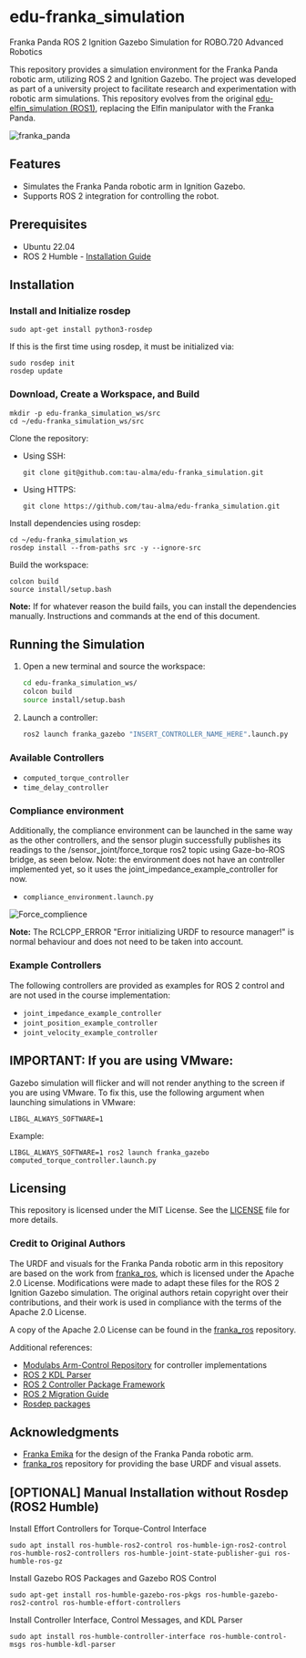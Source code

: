 # edu-franka_simulation
Franka Panda ROS 2 Ignition Gazebo Simulation for ROBO.720 Advanced Robotics

This repository provides a simulation environment for the Franka Panda robotic arm, utilizing ROS 2 and Ignition Gazebo. The project was developed as part of a university project to facilitate research and experimentation with robotic arm simulations. This repository evolves from the original [edu-elfin_simulation (ROS1)](https://github.com/tau-alma/edu-elfin_simulation), replacing the Elfin manipulator with the Franka Panda.

![franka_panda](https://github.com/user-attachments/assets/ac0c12a9-e2b9-4969-81b0-b1c8e54c6e45)


## Features
- Simulates the Franka Panda robotic arm in Ignition Gazebo.
- Supports ROS 2 integration for controlling the robot.

## Prerequisites
- Ubuntu 22.04
- ROS 2 Humble - [Installation Guide](https://docs.ros.org/en/humble/Installation/Ubuntu-Install-Debs.html)

## Installation

### Install and Initialize rosdep
```
sudo apt-get install python3-rosdep
```
If this is the first time using rosdep, it must be initialized via:
```
sudo rosdep init
rosdep update
```
### Download, Create a Workspace, and Build
```
mkdir -p edu-franka_simulation_ws/src
cd ~/edu-franka_simulation_ws/src
```
Clone the repository:
- Using SSH:
  ```
  git clone git@github.com:tau-alma/edu-franka_simulation.git
  ```
- Using HTTPS:
  ```
  git clone https://github.com/tau-alma/edu-franka_simulation.git
  ```
Install dependencies using rosdep:
```
cd ~/edu-franka_simulation_ws
rosdep install --from-paths src -y --ignore-src
```
Build the workspace:
```
colcon build
source install/setup.bash
```
**Note:** If for whatever reason the build fails, you can install the dependencies manually. Instructions and commands at the end of this document.

## Running the Simulation
1. Open a new terminal and source the workspace:
   ```bash
   cd edu-franka_simulation_ws/
   colcon build
   source install/setup.bash
   ```
2. Launch a controller:
   ```bash
   ros2 launch franka_gazebo "INSERT_CONTROLLER_NAME_HERE".launch.py
   ```
### Available Controllers
- `computed_torque_controller`
- `time_delay_controller`

### Compliance environment
Additionally, the compliance environment can be launched in the same way as the other controllers, and the sensor plugin successfully publishes its readings to the /sensor_joint/force_torque ros2 topic using Gaze-bo-ROS bridge, as seen below. 
Note: the environment does not have an controller implemented yet, so it uses the joint_impedance_example_controller for now.
- `compliance_environment.launch.py`

![Force_complience](https://github.com/user-attachments/assets/7769775a-d56c-40a6-ac84-95d7a04ff587)


**Note:** The RCLCPP_ERROR "Error initializing URDF to resource manager!" is normal behaviour and does not need to be taken into account.

### Example Controllers
The following controllers are provided as examples for ROS 2 control and are not used in the course implementation:
- `joint_impedance_example_controller`
- `joint_position_example_controller`
- `joint_velocity_example_controller`

## IMPORTANT: If you are using VMware:
Gazebo simulation will flicker and will not render anything to the screen if you are using VMware. To fix this, use the following argument when launching simulations in VMware:
```
LIBGL_ALWAYS_SOFTWARE=1
```
Example:
```
LIBGL_ALWAYS_SOFTWARE=1 ros2 launch franka_gazebo computed_torque_controller.launch.py
```

## Licensing
This repository is licensed under the MIT License. See the [LICENSE](LICENSE) file for more details.

### Credit to Original Authors
The URDF and visuals for the Franka Panda robotic arm in this repository are based on the work from [franka_ros](https://github.com/frankaemika/franka_ros), which is licensed under the Apache 2.0 License. Modifications were made to adapt these files for the ROS 2 Ignition Gazebo simulation. The original authors retain copyright over their contributions, and their work is used in compliance with the terms of the Apache 2.0 License.

A copy of the Apache 2.0 License can be found in the [franka_ros](https://github.com/frankaemika/franka_ros) repository.

Additional references:
- [Modulabs Arm-Control Repository](https://github.com/modulabs/arm-control) for controller implementations
- [ROS 2 KDL Parser](https://github.com/ros/kdl_parser/tree/humble)
- [ROS 2 Controller Package Framework](https://control.ros.org/humble/doc/ros2_controllers/doc/writing_new_controller.html)
- [ROS 2 Migration Guide](https://docs.ros.org/en/foxy/The-ROS2-Project/Contributing/Migration-Guide.html)
- [Rosdep packages](https://docs.ros.org/en/humble/Installation/Ubuntu-Install-Debs.html#install-ros-2-packages)

## Acknowledgments
- [Franka Emika](https://www.franka.de/) for the design of the Franka Panda robotic arm.
- [franka_ros](https://github.com/frankaemika/franka_ros) repository for providing the base URDF and visual assets.


## [OPTIONAL] Manual Installation without Rosdep (ROS2 Humble)

Install Effort Controllers for Torque-Control Interface
```
sudo apt install ros-humble-ros2-control ros-humble-ign-ros2-control ros-humble-ros2-controllers ros-humble-joint-state-publisher-gui ros-humble-ros-gz
```

Install Gazebo ROS Packages and Gazebo ROS Control
```
sudo apt-get install ros-humble-gazebo-ros-pkgs ros-humble-gazebo-ros2-control ros-humble-effort-controllers
```

Install Controller Interface, Control Messages, and KDL Parser
```
sudo apt install ros-humble-controller-interface ros-humble-control-msgs ros-humble-kdl-parser
```
